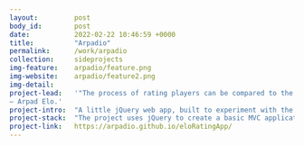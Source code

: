 ```yaml
---
layout:         post
body_id:        post
date:           2022-02-22 10:46:59 +0000
title:          "Arpadio"
permalink:      /work/arpadio
collection:     sideprojects
img-feature:    arpadio/feature.png
img-website:    arpadio/feature2.png
img-detail:     
project-lead:   '"The process of rating players can be compared to the measurement of the position of a cork bobbing up and down on the surface of agitated water with a yard stick tied to a rope and which is swaying in the wind."
— Arpad Elo.'
project-intro:  "A little jQuery web app, built to experiment with the Google Firebase real-time database. I used a different instance of the app to rank friends playing table-tennis over the course of an Australian summer. "
project-stack:  "The project uses jQuery to create a basic MVC application. Using Google Firebase, the app uses two JSON blobs as database, and view updates for all web users in real-time when new players or results are added to the blobs."
project-link:   https://arpadio.github.io/eloRatingApp/
---
```


